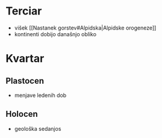 # Terciar
- višek [[Nastanek gorstev#Alpidska|Alpidske orogeneze]]
- kontinenti dobijo današnjo obliko 
# Kvartar
## Plastocen
- menjave ledenih dob
## Holocen
- geološka sedanjos